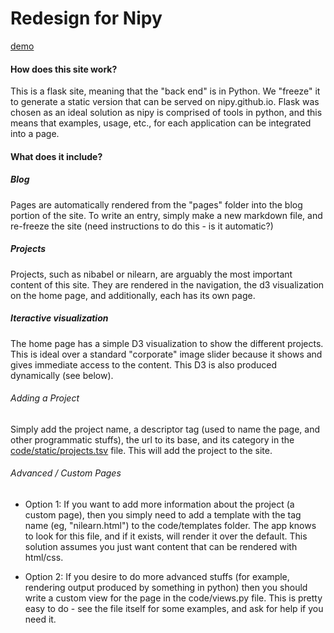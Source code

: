 # Redesign for Nipy

[demo](http://vsoch.github.com/nipy)

#### How does this site work?
This is a flask site, meaning that the "back end" is in Python. We "freeze" it to generate a static version that can be served on nipy.github.io. Flask was chosen as an ideal solution as nipy is comprised of tools in python, and this means that examples, usage, etc., for each application can be integrated into a page.

#### What does it include?

##### Blog
Pages are automatically rendered from the "pages" folder into the blog portion of the site. To write an entry, simply make a new markdown file, and re-freeze the site (need instructions to do this - is it automatic?)

##### Projects
Projects, such as nibabel or nilearn, are arguably the most important content of this site. They are rendered in the navigation, the d3 visualization on the home page, and additionally, each has its own page. 

##### Iteractive visualization
The home page has a simple D3 visualization to show the different projects. This is ideal over a standard "corporate" image slider because it shows and gives immediate access to the content. This D3 is also produced dynamically (see below).

###### Adding a Project
Simply add the project name, a descriptor tag (used to name the page, and other programmatic stuffs), the url to its base, and its category in the [code/static/projects.tsv](code/static/projects.tsv) file. This will add the project to the site. 

###### Advanced / Custom Pages

- Option 1: If you want to add more information about the project (a custom page), then you simply need to add a template with the tag name (eg, "nilearn.html") to the code/templates folder. The app knows to look for this file, and if it exists, will render it over the default. This solution assumes you just want content that can be rendered with html/css.

- Option 2: If you desire to do more advanced stuffs (for example, rendering output produced by something in python) then you should write a custom view for the page in the code/views.py file. This is pretty easy to do - see the file itself for some examples, and ask for help if you need it.
